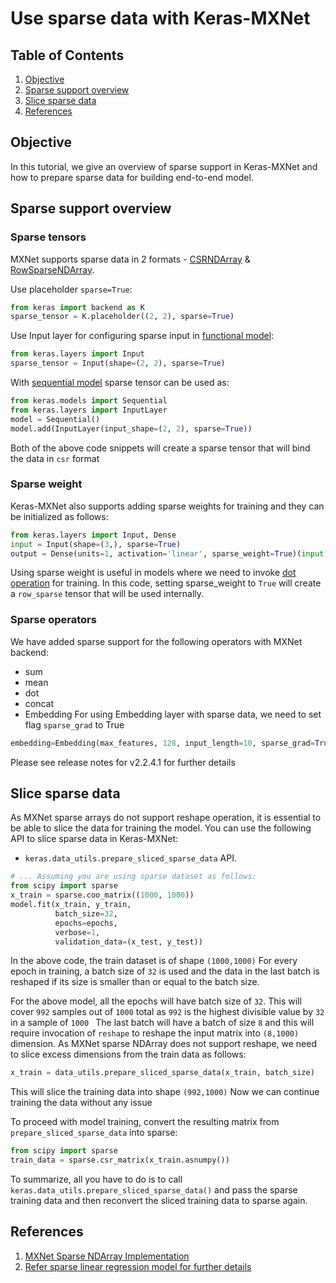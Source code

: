 # Use sparse data with Keras-MXNet
## Table of Contents
1. [Objective](#objective)
2. [Sparse support overview](#sparse-support-overview)
3. [Slice sparse data](#slice-sparse-mxnet-data)
4. [References](#references)
## Objective
In this tutorial, we give an overview of sparse support in Keras-MXNet and how to prepare sparse data for building 
end-to-end model.
## Sparse support overview
### Sparse tensors
MXNet supports sparse data in 2 formats - [CSRNDArray](https://mxnet.incubator.apache.org/tutorials/sparse/csr.html) & 
[RowSparseNDArray](https://mxnet.incubator.apache.org/tutorials/sparse/row_sparse.html). 

Use placeholder `sparse=True`:
```python
from keras import backend as K
sparse_tensor = K.placeholder((2, 2), sparse=True)
```
Use Input layer for configuring sparse input in [functional model](https://keras.io/getting-started/functional-api-guide/):
```python
from keras.layers import Input
sparse_tensor = Input(shape=(2, 2), sparse=True)
```
With [sequential model](https://keras.io/models/sequential/) sparse tensor can be used as:
```python
from keras.models import Sequential
from keras.layers import InputLayer
model = Sequential()
model.add(InputLayer(input_shape=(2, 2), sparse=True))
```

Both of the above code snippets will create a sparse tensor that will bind the data in `csr` format

### Sparse weight
Keras-MXNet also supports adding sparse weights for training and they can be initialized as follows:
```python
from keras.layers import Input, Dense
input = Input(shape=(3,), sparse=True)
output = Dense(units=1, activation='linear', sparse_weight=True)(input)
```
Using sparse weight is useful in models where we need to invoke 
[dot operation](https://mxnet.incubator.apache.org/api/python/ndarray/sparse.html#mxnet.ndarray.sparse.dot) for training.
In this code, setting sparse_weight to `True` will create a `row_sparse` tensor that will be used internally.
### Sparse operators
We have added sparse support for the following operators with MXNet backend:
* sum
* mean
* dot
* concat
* Embedding
For using Embedding layer with sparse data, we need to set flag `sparse_grad` to True
```python
embedding=Embedding(max_features, 128, input_length=10, sparse_grad=True)
```
Please see release notes for v2.2.4.1 for further details
## Slice sparse data
As MXNet sparse arrays do not support reshape operation, it is essential to be able to slice the data for training the 
model.
You can use the following API to slice sparse data in Keras-MXNet:
* `keras.data_utils.prepare_sliced_sparse_data` API.
```python
# ... Assuming you are using sparse dataset as follows:
from scipy import sparse
x_train = sparse.coo_matrix((1000, 1000))
model.fit(x_train, y_train,
          batch_size=32,
          epochs=epochs,
          verbose=1,
          validation_data=(x_test, y_test))
```
In the above code, the train dataset is of shape `(1000,1000)`
For every epoch in training, a batch size of `32` is used and the data in the last batch is reshaped if its size is 
smaller than or equal to the batch size.

For the above model, all the epochs will have batch size of `32`. This will cover `992` samples out of `1000` total 
as `992` is the highest divisible value by `32` in a sample of `1000 `
The last batch will have a batch of size `8` and this will require invocation of `reshape` to reshape the input matrix 
into `(8,1000)` dimension.
As MXNet sparse NDArray does not support reshape, we need to slice excess dimensions from the train data as follows:
```python
x_train = data_utils.prepare_sliced_sparse_data(x_train, batch_size)
```
This will slice the training data into shape `(992,1000)`
Now we can continue training the data without any issue

To proceed with model training, convert the resulting matrix from `prepare_sliced_sparse_data` into sparse:
```python
from scipy import sparse
train_data = sparse.csr_matrix(x_train.asnumpy())
```
To summarize, all you have to do is to call `keras.data_utils.prepare_sliced_sparse_data()` and pass the 
sparse training data and then reconvert the sliced training data to sparse again.
## References
1. [MXNet Sparse NDArray Implementation](https://mxnet.incubator.apache.org/_modules/mxnet/ndarray/sparse.html)
2. [Refer sparse linear regression model for further details](https://github.com/awslabs/keras-apache-mxnet/tree/master/benchmark/sparse/linear_regression)
